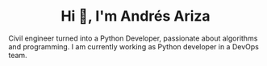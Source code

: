<h1 align="center">Hi 👋, I'm Andrés Ariza</h1>

Civil engineer turned into a Python Developer, passionate about algorithms and programming. I am currently working as Python developer in a DevOps team.

